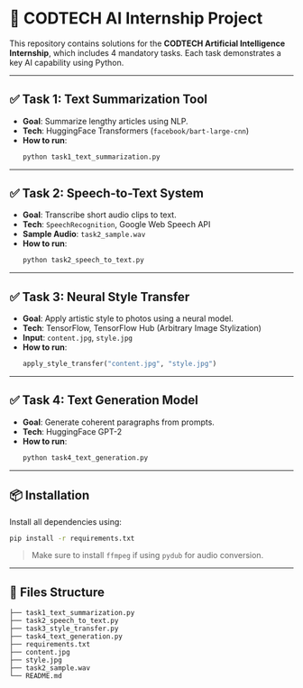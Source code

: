 # 🤖 CODTECH AI Internship Project

This repository contains solutions for the **CODTECH Artificial Intelligence Internship**, which includes 4 mandatory tasks. Each task demonstrates a key AI capability using Python.

---

## ✅ Task 1: Text Summarization Tool

- **Goal**: Summarize lengthy articles using NLP.
- **Tech**: HuggingFace Transformers (`facebook/bart-large-cnn`)
- **How to run**:
  ```bash
  python task1_text_summarization.py
  ```

---

## ✅ Task 2: Speech-to-Text System

- **Goal**: Transcribe short audio clips to text.
- **Tech**: `SpeechRecognition`, Google Web Speech API
- **Sample Audio**: `task2_sample.wav`
- **How to run**:
  ```bash
  python task2_speech_to_text.py
  ```

---

## ✅ Task 3: Neural Style Transfer

- **Goal**: Apply artistic style to photos using a neural model.
- **Tech**: TensorFlow, TensorFlow Hub (Arbitrary Image Stylization)
- **Input**: `content.jpg`, `style.jpg`
- **How to run**:
  ```python
  apply_style_transfer("content.jpg", "style.jpg")
  ```

---

## ✅ Task 4: Text Generation Model

- **Goal**: Generate coherent paragraphs from prompts.
- **Tech**: HuggingFace GPT-2
- **How to run**:
  ```bash
  python task4_text_generation.py
  ```

---

## 📦 Installation

Install all dependencies using:

```bash
pip install -r requirements.txt
```

> Make sure to install `ffmpeg` if using `pydub` for audio conversion.

---

## 📁 Files Structure

```
├── task1_text_summarization.py
├── task2_speech_to_text.py
├── task3_style_transfer.py
├── task4_text_generation.py
├── requirements.txt
├── content.jpg
├── style.jpg
├── task2_sample.wav
└── README.md
```

